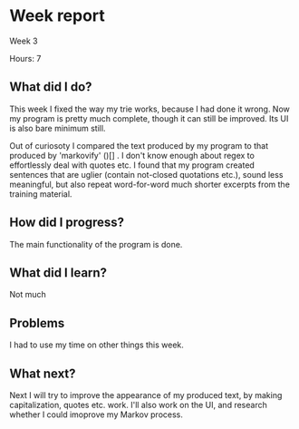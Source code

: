 # Week report
Week 3

Hours: 7

## What did I do?
This week I fixed the way my trie works, because I had done it wrong. Now my program is pretty much complete, though it can still be improved. Its UI is also bare minimum still.

Out of curiosoty I compared the text produced by my program to that produced by 'markovify' ()[] . I don't know enough about regex to effortlessly deal with quotes etc. I found that my program created sentences that are uglier (contain not-closed quotations etc.), sound less meaningful, but also repeat word-for-word much shorter excerpts from the training material.

## How did I progress?
The main functionality of the program is done.

## What did I learn?
Not much

## Problems
I had to use my time on other things this week.

## What next?
Next I will try to improve the appearance of my produced text, by making capitalization, quotes etc. work. I'll also work on the UI, and research whether I could imoprove my Markov process.

